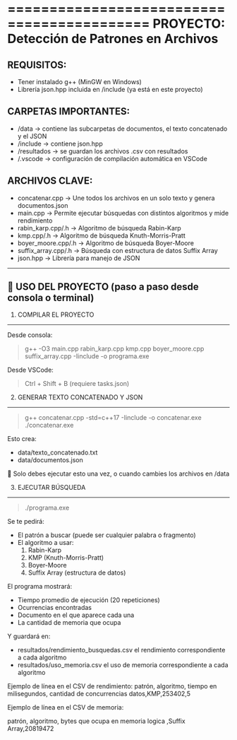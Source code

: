===========================================
PROYECTO: Detección de Patrones en Archivos
===========================================

REQUISITOS:
-----------
- Tener instalado g++ (MinGW en Windows)
- Librería json.hpp incluida en /include (ya está en este proyecto)

CARPETAS IMPORTANTES:
----------------------
- /data          → contiene las subcarpetas de documentos, el texto concatenado y el JSON
- /include       → contiene json.hpp
- /resultados    → se guardan los archivos .csv con resultados
- /.vscode       → configuración de compilación automática en VSCode

ARCHIVOS CLAVE:
---------------
- concatenar.cpp       → Une todos los archivos en un solo texto y genera documentos.json
- main.cpp             → Permite ejecutar búsquedas con distintos algoritmos y mide rendimiento
- rabin_karp.cpp/.h    → Algoritmo de búsqueda Rabin-Karp
- kmp.cpp/.h           → Algoritmo de búsqueda Knuth-Morris-Pratt
- boyer_moore.cpp/.h   → Algoritmo de búsqueda Boyer-Moore
- suffix_array.cpp/.h  → Búsqueda con estructura de datos Suffix Array
- json.hpp             → Librería para manejo de JSON

--------------------------------------------------------
🚀 USO DEL PROYECTO (paso a paso desde consola o terminal)
--------------------------------------------------------

1.  COMPILAR EL PROYECTO
-------------------------
Desde consola:
> g++ -O3 main.cpp rabin_karp.cpp kmp.cpp boyer_moore.cpp suffix_array.cpp -Iinclude -o programa.exe

Desde VSCode:
> Ctrl + Shift + B (requiere tasks.json)

2.  GENERAR TEXTO CONCATENADO Y JSON
-------------------------------------
> g++ concatenar.cpp -std=c++17 -Iinclude -o concatenar.exe
> ./concatenar.exe

Esto crea:
- data/texto_concatenado.txt
- data/documentos.json

📌 Solo debes ejecutar esto una vez, o cuando cambies los archivos en /data

3.  EJECUTAR BÚSQUEDA
----------------------
> ./programa.exe

Se te pedirá:
- El patrón a buscar (puede ser cualquier palabra o fragmento)
- El algoritmo a usar:
  1. Rabin-Karp
  2. KMP (Knuth-Morris-Pratt)
  3. Boyer-Moore
  4. Suffix Array (estructura de datos)

El programa mostrará:
- Tiempo promedio de ejecución (20 repeticiones)
- Ocurrencias encontradas
- Documento en el que aparece cada una
- La cantidad de memoria que ocupa

Y guardará en:
- resultados/rendimiento_busquedas.csv el rendimiento correspondiente a cada algoritmo
- resultados/uso_memoria.csv el uso de memoria correspondiente a cada algoritmo

Ejemplo de línea en el CSV de rendimiento:
patrón, algoritmo, tiempo en milisegundos, cantidad de concurrencias
datos,KMP,253402,5

Ejemplo de línea en el CSV de memoria:

patrón, algoritmo, bytes que ocupa en memoria
logica ,Suffix Array,20819472
